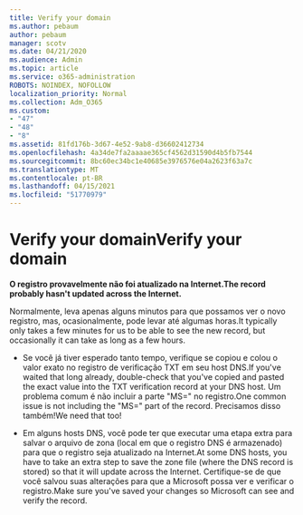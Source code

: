 ```yaml
---
title: Verify your domain
ms.author: pebaum
author: pebaum
manager: scotv
ms.date: 04/21/2020
ms.audience: Admin
ms.topic: article
ms.service: o365-administration
ROBOTS: NOINDEX, NOFOLLOW
localization_priority: Normal
ms.collection: Adm_O365
ms.custom:
- "47"
- "48"
- "8"
ms.assetid: 81fd176b-3d67-4e52-9ab8-d36602412734
ms.openlocfilehash: 4a34de7fa2aaaae365cf4562d31590d4b5fb7544
ms.sourcegitcommit: 8bc60ec34bc1e40685e3976576e04a2623f63a7c
ms.translationtype: MT
ms.contentlocale: pt-BR
ms.lasthandoff: 04/15/2021
ms.locfileid: "51770979"
---
```

# <a name="verify-your-domain"></a><span data-ttu-id="0056c-102">Verify your domain</span><span class="sxs-lookup"><span data-stu-id="0056c-102">Verify your domain</span></span>

 <span data-ttu-id="0056c-103">**O registro provavelmente não foi atualizado na Internet.**</span><span class="sxs-lookup"><span data-stu-id="0056c-103">**The record probably hasn't updated across the Internet.**</span></span>
  
<span data-ttu-id="0056c-104">Normalmente, leva apenas alguns minutos para que possamos ver o novo registro, mas, ocasionalmente, pode levar até algumas horas.</span><span class="sxs-lookup"><span data-stu-id="0056c-104">It typically only takes a few minutes for us to be able to see the new record, but occasionally it can take as long as a few hours.</span></span> 
  
- <span data-ttu-id="0056c-105">Se você já tiver esperado tanto tempo, verifique se copiou e colou o valor exato no registro de verificação TXT em seu host DNS.</span><span class="sxs-lookup"><span data-stu-id="0056c-105">If you've waited that long already, double-check that you've copied and pasted the exact value into the TXT verification record at your DNS host.</span></span> <span data-ttu-id="0056c-106">Um problema comum é não incluir a parte "MS=" no registro.</span><span class="sxs-lookup"><span data-stu-id="0056c-106">One common issue is not including the "MS=" part of the record.</span></span> <span data-ttu-id="0056c-107">Precisamos disso também!</span><span class="sxs-lookup"><span data-stu-id="0056c-107">We need that too!</span></span>

- <span data-ttu-id="0056c-108">Em alguns hosts DNS, você pode ter que executar uma etapa extra para salvar o arquivo de zona (local em que o registro DNS é armazenado) para que o registro seja atualizado na Internet.</span><span class="sxs-lookup"><span data-stu-id="0056c-108">At some DNS hosts, you have to take an extra step to save the zone file (where the DNS record is stored) so that it will update across the Internet.</span></span> <span data-ttu-id="0056c-109">Certifique-se de que você salvou suas alterações para que a Microsoft possa ver e verificar o registro.</span><span class="sxs-lookup"><span data-stu-id="0056c-109">Make sure you've saved your changes so Microsoft can see and verify the record.</span></span>
